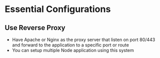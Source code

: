 # Essential Configurations

## Use Reverse Proxy

- Have Apache or Nginx as the proxy server that listen on port 80/443 and forward to the application to a specific port or route
- You can setup multiple Node application using this system

